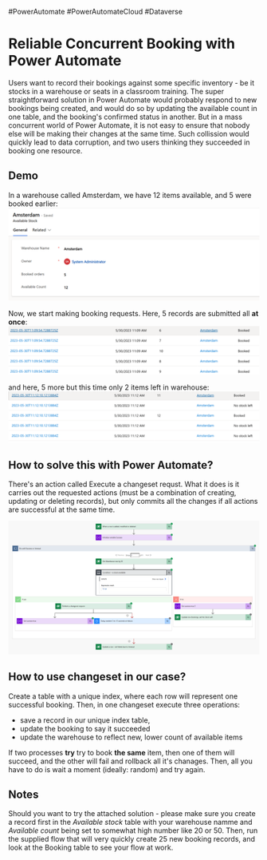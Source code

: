 #PowerAutomate #PowerAutomateCloud #Dataverse

# Reliable Concurrent Booking with Power Automate

Users want to record their bookings against some specific inventory - be it stocks in a warehouse or seats in a classroom training. The super straightforward solution in Power Automate would probably respond to new bookings being created, and would do so by updating the available count in one table, and the booking's confirmed status in another. But in a mass concurrent world of Power Automate, it is not easy to ensure that nobody else will be making their changes at the same time. Such collission would quickly lead to data corruption, and two users thinking they succeeded in booking one resource.

## Demo
In a warehouse called Amsterdam, we have 12 items available, and 5 were booked earlier:
![Screen of Amsterdam warehouse, booked orders = 5, available count = 12](image4.png)

Now, we start making booking requests. Here, 5 records are submitted all **at once**:
![List of bookings - all successful](image1.png)

and here, 5 more but this time only 2 items left in warehouse:
![List of bookings - some marked success, some no stock left](image2.png)

## How to solve this with Power Automate?
There's an action called Execute a changeset requst. What it does is it carries out the requested actions (must be a combination of creating, updating or deleting records), but only commits all the changes if all actions are successful at the same time.

![Power Automate cloud flow](image3.png)

## How to use changeset in our case?
Create a table with a unique index, where each row will represent one successful booking. Then, in one changeset execute three operations:
* save a record in our unique index table,
* update the booking to say it succeeded
* update the warehouse to reflect new, lower count of available items

If two processes **try** try to book **the same** item, then one of them will succeed, and the other will fail and rollback all it's chanages. Then, all you have to do is wait a moment (ideally: random) and try again.

## Notes
Should you want to try the attached solution - please make sure you create a record first in the *Available stock* table with your warehouse namme and *Available count* being set to somewhat high number like 20 or 50. Then, run the supplied flow that will very quickly create 25 new booking records, and look at the Booking table to see your flow at work.
